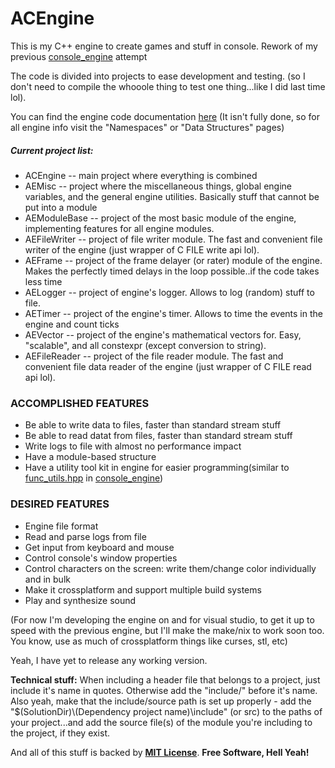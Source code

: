 # ACEngine

This is my C++ engine to create games and stuff in console. Rework of my previous [console_engine](https://github.com/SuperArtyK/console_engine_win32 "console_engine") attempt

The code is divided into projects to ease development and testing. (so I don't need to compile the whooole thing to test one thing...like I did last time lol). 

You can find the engine code documentation [here](https://superartyk.github.io/ACEngine "ACEngine doxygen...docs") 
(It isn't fully done, so for all engine info visit the "Namespaces" or "Data Structures" pages)

##### Current project list:

* ACEngine -- main project where everything is combined
* AEMisc -- project where the miscellaneous things, global engine variables, and the general engine utilities. Basically stuff that cannot be put into a module
* AEModuleBase -- project of the most basic module of the engine, implementing features for all engine modules.
* AEFileWriter -- project of file writer module. The fast and convenient file writer of the engine (just wrapper of C FILE write api lol).
* AEFrame -- project of the frame delayer (or rater) module of the engine. Makes the perfectly timed delays in the loop possible..if the code takes less time
* AELogger -- project of engine's logger. Allows to log (random) stuff to file.
* AETimer -- project of the engine's timer. Allows to time the events in the engine and count ticks
* AEVector -- project of the engine's mathematical vectors for. Easy, "scalable", and all constexpr (except conversion to string).
* AEFileReader -- project of the file reader module. The fast and convenient file data reader of the engine (just wrapper of C FILE read api lol).

### ACCOMPLISHED FEATURES

* Be able to write data to files, faster than standard stream stuff
* Be able to read datat from files, faster than standard stream stuff
* Write logs to file with almost no performance impact
* Have a module-based structure
* Have a utility tool kit in engine for easier programming(similar to [func_utils.hpp](https://github.com/SuperArtyK/console_engine_win32/blob/dev/include/engine/func_utils.hpp "func_utils.hpp") in [console_engine](https://github.com/SuperArtyK/console_engine_win32 "console_engine"))

### DESIRED FEATURES

* Engine file format
* Read and parse logs from file
* Get input from keyboard and mouse
* Control console's window properties
* Control characters on the screen: write them/change color individually and in bulk
* Make it crossplatform and support multiple build systems
* Play and synthesize sound

(For now I'm developing the engine on and for visual studio, to get it up to speed with the previous engine, but I'll make the make/nix to work soon too. You know, use as much of crossplatform things like curses, stl, etc)

Yeah, I have yet to release any working version.

**Technical stuff:** When including a header file that belongs to a project, just include it's name in quotes. Otherwise add the "include/" before it's name. Also yeah, make that the include/source path is set up properly - add the "$(SolutionDir)\\(Dependency project name)\include" (or src) to the paths of your project...and add the source file(s) of the module you're including to the project, if they exist.


And all of this stuff is backed by [**MIT License**](./LICENSE.md "**MIT License**"). **Free Software, Hell Yeah!**

